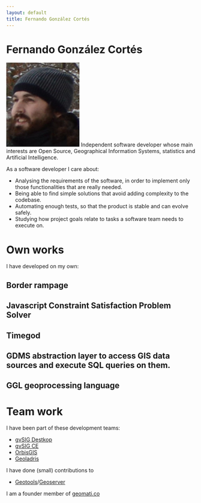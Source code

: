 ```yaml
---
layout: default
title: Fernando González Cortés
---
```


[foto]: foto.jpg

# Fernando González Cortés

![fergonco][foto] Independent software developer whose main interests are Open Source, Geographical Information Systems, statistics and Artificial Intelligence.

As a software developer I care about:

* Analysing the requirements of the software, in order to implement only those functionalities that are really needed.
* Being able to find simple solutions that avoid adding complexity to the codebase.
* Automating enough tests, so that the product is stable and can evolve safely.
* Studying how project goals relate to tasks a software team needs to execute on.

<!--
You can take a look at my daily activities in my [blog](/blog.html).
-->

# Own works

I have developed on my own:

## Border rampage

## Javascript Constraint Satisfaction Problem Solver

## Timegod

## GDMS abstraction layer to access GIS data sources and execute SQL queries on them.

## GGL geoprocessing language

# Team work

I have been part of these development teams:

* [gvSIG Destkop](http://www.gvsig.com/es/productos/gvsig-desktop)
* [gvSIG CE](http://gvsigce.org/)
* [OrbisGIS](http://orbisgis.org/)
* [Geoladris](https://github.com/geoladris/core/)

I have done (small) contributions to

* [Geotools](http://geotools.org/)/[Geoserver](http://geoserver.org/)

I am a founder member of [geomati.co](http://geomati.co)



